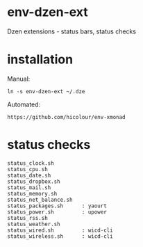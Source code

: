 env-dzen-ext
======

Dzen extensions - status bars, status checks


installation
====


Manual:

    ln -s env-dzen-ext ~/.dze

Automated:
	
	https://github.com/hicolour/env-xmonad


status checks
====


	status_clock.sh
	status_cpu.sh 		
	status_date.sh
	status_dropbox.sh
	status_mail.sh
	status_memory.sh
	status_net_balance.sh
	status_packages.sh 		: yaourt
	status_power.sh 		: upower
	status_rss.sh
	status_weather.sh
	status_wired.sh 		: wicd-cli
	status_wireless.sh      : wicd-cli


